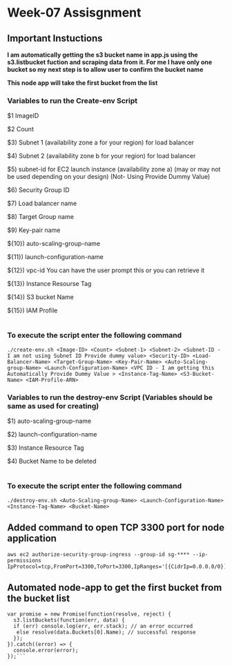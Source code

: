 # Week-07 Assisgnment

## Important Instuctions

**I am automatically getting the s3 bucket name in app.js using the s3.listbucket fuction and scraping data from it. For me I have only one bucket so my next step is to allow user to confirm the bucket name**

**This node app will take the first bucket from the list**

### Variables to run the Create-env Script

 $1    ImageID

 $2    Count

 $3)	Subnet 1 (availability zone a for your region) for load balancer

 $4)	Subnet 2 (availability zone b for your region) for load balancer

 $5)	subnet-id for EC2 launch instance (availability zone a) (may or may not be used depending on your design) (Not- Using Provide Dummy Value)

 $6)	Security Group ID

 $7)	Load balancer name

 $8)	Target Group name

 $9)	Key-pair name

 ${10})	auto-scaling-group-name

 ${11})	launch-configuration-name

 ${12})	vpc-id You can have the user prompt this or you can retrieve it

 ${13}) Instance Resourse Tag
 
 ${14}) S3 bucket Name
 
 ${15}) IAM Profile

#

### To execute the script enter the following command

    ./create-env.sh <Image-ID> <Count> <Subnet-1> <Subnet-2> <Subnet-ID - I am not using Subnet ID Provide dummy value> <Security-ID> <Load-Balancer-Name> <Target-Group-Name> <Key-Pair-Name> <Auto-Scaling-group-Name> <Launch-Configuration-Name> <VPC ID - I am getting this Automatically Provide Dummy Value > <Instance-Tag-Name> <S3-Bucket-Name> <IAM-Profile-ARN>

### Variables to run the destroy-env Script (Variables should be same as used for creating)

 $1)	auto-scaling-group-name

 $2)	launch-configuration-name

 $3)	Instance Resource Tag

 $4)    Bucket Name to be deleted

#

### To execute the script enter the following command


    ./destroy-env.sh <Auto-Scaling-group-Name> <Launch-Configuration-Name> <Instance-Tag-Name> <Bucket-Name>

## Added command to open TCP 3300 port for node application
```cli
aws ec2 authorize-security-group-ingress --group-id sg-**** --ip-permissions IpProtocol=tcp,FromPort=3300,ToPort=3300,IpRanges='[{CidrIp=0.0.0.0/0}]'
```

## Automated node-app to get the first bucket from the bucket list

```node
var promise = new Promise(function(resolve, reject) { 
  s3.listBuckets(function(err, data) {
  if (err) console.log(err, err.stack); // an error occurred
   else resolve(data.Buckets[0].Name); // successful response
  });
}).catch((error) => {
  console.error(error);
});```
